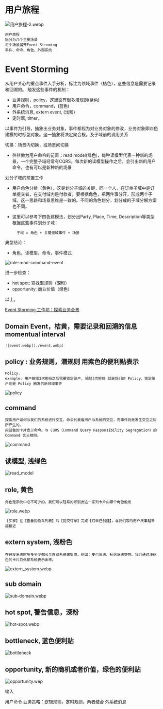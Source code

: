 
# 用户旅程

![用户旅程-2.webp](./用户旅程-2.webp)


    用户旅程
    拆分为几个主要场景
    每个场景展开Event Stroming
    事件、命令、角色、外部系统


# Event Storming

从用户关心的重点事件入手分析，标注为领域事件（桔色），这些信息是需要记录和回溯的。
触发这些事件的机制：
* 业务规则，policy，这里面有很多潜规则(紫色)
* 用户命令，command，(蓝色)
* 外系统消息, extern event, (㳀粉)
* 定时器, timer， 

以事件为引导，抽象出业务对象，事件都视为对业务对象的修改，业务对象即四色建模的时标型对象。这一抽象将决定聚合根，及子域前的调用关系

切换：场景内切换，或场景间切换
* 往往做为用户命令的前置：read model(绿色)，每种读模型代表一种新的场景，一个完整子域经常有CQRS。每次新的读模型操作之后，会引出新的用户命令，也有可以是新种新的场景


划分子域的前置工作
* 用户角色分析（黄色），这是划分子域的关键，同一个人，在订单子域中是订单提交者，在支付域内是付款者，要根据角色，把两件事分开，形成两个子域。这一思路和场景思维是一致的。不同的角色划分，划分成的子域分解方案也不同。
* 这里可以参考下四色建模法，划分出Party, Place, Time, Description等类型
根据这些事件划分子域：

        子域 = 角色 + 关键领域事件 + 场景

典型结论：
* 角色，读模型，命令，事件模式

![role-read-command-event](./role-read-command-event.jpg)

进一步检查：
* hot spot: 查找潜规则（深粉）
* opportunity: 商业价值（绿色）

以上。


[Event Storming 工作坊：探索业务全景](https://www.jianshu.com/p/d79e020cad2d)
## Domain Event，桔黄，需要记录和回溯的信息 momentual interval

    ![event.webp](./event.webp)

## policy : 业务规则，潜规则 用紫色的便利贴表示

    Policy, 
    example: 用户输错3次密码之后需要锁定账户, 输错3次密码 就是我们的 Policy，锁定账户则是 Policy 触发的新领域事件

![policy](./policy.webp)

## command

    探索用户如何与我们的系统进行交互，命令代表着用户与系统的交互，而事件则是发生交互之后所产生的。
    用蓝色的卡片表示命令。与 CQRS（Command Query Responsibility Segregation）的Command 含义相同。

![command](./command.webp)

## 读模型, 浅绿色

![read_model](./read_model.webp)

## role, 黄色

    角色是系统中必不可少的，我们可以轻易的识别出这一系列卡片由哪个角色触发

![role.webp](./role.webp)

    【买家】在【查看购物车列表】后【提交订单】完成【订单已创建】，与我们写的用户故事越来越接近

## extern system, 浅粉色

    在开发系统时多多少少都会与外部系统做集成，例如：支付系统、短信系统等等。我们通过浅粉色的卡片将外部系统表示出来。

![extern_system.webp](./extern_system.webp)

## sub domain

![sub-domain.webp](./sub-domain.webp)

## hot spot, 警告信息，深粉

![hot-spot.webp](./hot-spot.webp)

## bottleneck, 蓝色便利贴

![bottleneck](./bottleneck.webp)

## opportunity, 新的商机或者价值，绿色的便利贴

![opportunity.wep](./opportunity.webp)


输入

用户命令
业务策略：逻辑规则，定时规则，两者结合
外系统消息

